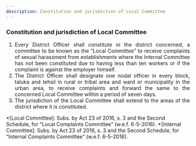 ```yaml
---
description: Constitution and jurisdiction of Local Committee
---
```


### Constitution and jurisdiction of Local Committee

1. <div style="text-align: justify"> Every District Officer shall constitute in the district concerned, a committee to be known as the “Local Committee” to receive complaints of sexual harassment from establishments where the Internal Committee has not been constituted due to having less than ten workers or if the complaint is against the employer himself.
2. <div style="text-align: justify"> The District Officer shall designate one nodal officer in every block, taluka and tehsil in rural or tribal area and ward or municipality in the urban area, to receive complaints and forward the same to the concerned Local Committee within a period of seven days.
3. <div style="text-align: justify"> The jurisdiction of the Local Committee shall extend to the areas of the district where it is constituted.



*[Local Committee]: Subs. by Act 23 of 2016, s. 3 and the Second Schedule, for “Local Complaints Committee” (w.e.f. 6-5-2016).
*[Internal Committee]: Subs. by Act 23 of 2016, s. 3 and the Second Schedule, for “Internal Complaints Committee” (w.e.f. 6-5-2016).
